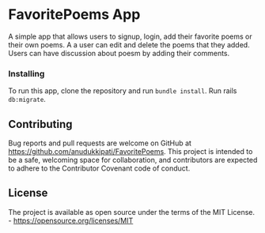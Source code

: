 # FavoritePoems App

A simple app that allows users to signup, login, add their favorite poems or their own poems. A a user can edit and delete the poems that they added. Users can have discussion about poesm by adding their comments.

### Installing
 To run this app, clone the repository and run ```bundle install```.
 Run rails ```db:migrate```.

 ## Contributing

Bug reports and pull requests are welcome on GitHub at https://github.com/anudukkipati/FavoritePoems. This project is intended to be a safe, welcoming space for collaboration, and contributors are expected to adhere to the Contributor Covenant code of conduct.

## License

The project is available as open source under the terms of the MIT License. - https://opensource.org/licenses/MIT
